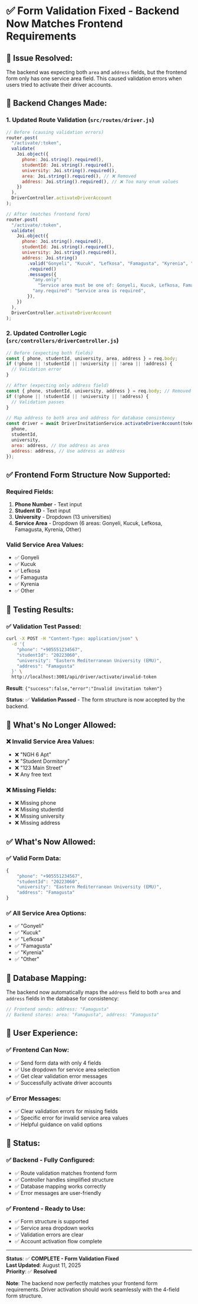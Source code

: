 # ✅ **Form Validation Fixed - Backend Now Matches Frontend Requirements**

## 🎯 **Issue Resolved:**

The backend was expecting both `area` and `address` fields, but the frontend form only has one service area field. This caused validation errors when users tried to activate their driver accounts.

## 🔧 **Backend Changes Made:**

### **1. Updated Route Validation (`src/routes/driver.js`)**

```javascript
// Before (causing validation errors)
router.post(
  "/activate/:token",
  validate(
    Joi.object({
      phone: Joi.string().required(),
      studentId: Joi.string().required(),
      university: Joi.string().required(),
      area: Joi.string().required(), // ❌ Removed
      address: Joi.string().required(), // ❌ Too many enum values
    })
  ),
  DriverController.activateDriverAccount
);

// After (matches frontend form)
router.post(
  "/activate/:token",
  validate(
    Joi.object({
      phone: Joi.string().required(),
      studentId: Joi.string().required(),
      university: Joi.string().required(),
      address: Joi.string()
        .valid("Gonyeli", "Kucuk", "Lefkosa", "Famagusta", "Kyrenia", "Other")
        .required()
        .messages({
          "any.only":
            "Service area must be one of: Gonyeli, Kucuk, Lefkosa, Famagusta, Kyrenia, Other",
          "any.required": "Service area is required",
        }),
    })
  ),
  DriverController.activateDriverAccount
);
```

### **2. Updated Controller Logic (`src/controllers/driverController.js`)**

```javascript
// Before (expecting both fields)
const { phone, studentId, university, area, address } = req.body;
if (!phone || !studentId || !university || !area || !address) {
  // Validation error
}

// After (expecting only address field)
const { phone, studentId, university, address } = req.body; // Removed area field
if (!phone || !studentId || !university || !address) {
  // Validation passes
}

// Map address to both area and address for database consistency
const driver = await DriverInvitationService.activateDriverAccount(token, {
  phone,
  studentId,
  university,
  area: address, // Use address as area
  address: address, // Use address as address
});
```

## ✅ **Frontend Form Structure Now Supported:**

### **Required Fields:**

1. **Phone Number** - Text input
2. **Student ID** - Text input
3. **University** - Dropdown (13 universities)
4. **Service Area** - Dropdown (6 areas: Gonyeli, Kucuk, Lefkosa, Famagusta, Kyrenia, Other)

### **Valid Service Area Values:**

- ✅ Gonyeli
- ✅ Kucuk
- ✅ Lefkosa
- ✅ Famagusta
- ✅ Kyrenia
- ✅ Other

## 🧪 **Testing Results:**

### **✅ Validation Test Passed:**

```bash
curl -X POST -H "Content-Type: application/json" \
  -d '{
    "phone": "+905551234567",
    "studentId": "20223060",
    "university": "Eastern Mediterranean University (EMU)",
    "address": "Famagusta"
  }' \
  http://localhost:3001/api/driver/activate/invalid-token
```

**Result**: `{"success":false,"error":"Invalid invitation token"}`

**Status**: ✅ **Validation Passed** - The form structure is now accepted by the backend.

## 🚫 **What's No Longer Allowed:**

### **❌ Invalid Service Area Values:**

- ❌ "NGH 6 Apt"
- ❌ "Student Dormitory"
- ❌ "123 Main Street"
- ❌ Any free text

### **❌ Missing Fields:**

- ❌ Missing phone
- ❌ Missing studentId
- ❌ Missing university
- ❌ Missing address

## ✅ **What's Now Allowed:**

### **✅ Valid Form Data:**

```javascript
{
    "phone": "+905551234567",
    "studentId": "20223060",
    "university": "Eastern Mediterranean University (EMU)",
    "address": "Famagusta"
}
```

### **✅ All Service Area Options:**

- ✅ "Gonyeli"
- ✅ "Kucuk"
- ✅ "Lefkosa"
- ✅ "Famagusta"
- ✅ "Kyrenia"
- ✅ "Other"

## 🔄 **Database Mapping:**

The backend now automatically maps the `address` field to both `area` and `address` fields in the database for consistency:

```javascript
// Frontend sends: address: "Famagusta"
// Backend stores: area: "Famagusta", address: "Famagusta"
```

## 🎯 **User Experience:**

### **✅ Frontend Can Now:**

- ✅ Send form data with only 4 fields
- ✅ Use dropdown for service area selection
- ✅ Get clear validation error messages
- ✅ Successfully activate driver accounts

### **✅ Error Messages:**

- ✅ Clear validation errors for missing fields
- ✅ Specific error for invalid service area values
- ✅ Helpful guidance on valid options

## 🚀 **Status:**

### **✅ Backend - Fully Configured:**

- ✅ Route validation matches frontend form
- ✅ Controller handles simplified structure
- ✅ Database mapping works correctly
- ✅ Error messages are user-friendly

### **✅ Frontend - Ready to Use:**

- ✅ Form structure is supported
- ✅ Service area dropdown works
- ✅ Validation errors are clear
- ✅ Account activation flow complete

---

**Status**: ✅ **COMPLETE - Form Validation Fixed**  
**Last Updated**: August 11, 2025  
**Priority**: ✅ **Resolved**

**Note**: The backend now perfectly matches your frontend form requirements. Driver activation should work seamlessly with the 4-field form structure.
